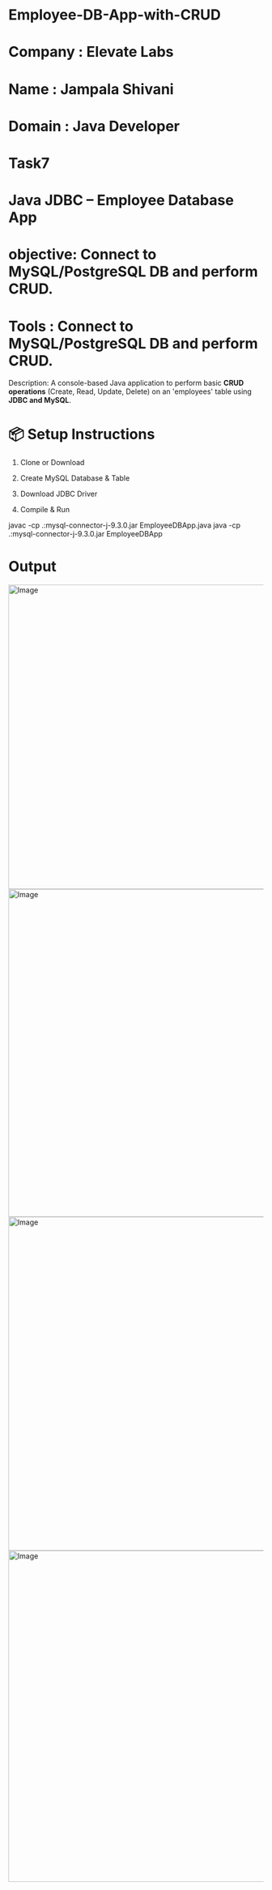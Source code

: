 # Employee-DB-App-with-CRUD

# Company : Elevate Labs

# Name : Jampala Shivani

# Domain : Java Developer


# Task7

# Java JDBC – Employee Database App

# objective: Connect to MySQL/PostgreSQL DB and perform CRUD.
# Tools : Connect to MySQL/PostgreSQL DB and perform CRUD.

Description: A console-based Java application to perform basic **CRUD operations** (Create, Read, Update, Delete) on an 'employees' table using **JDBC and MySQL**.

# 📦 Setup Instructions

1. Clone or Download
   
2. Create MySQL Database & Table
   
3. Download JDBC Driver

4. Compile & Run
  
javac -cp .:mysql-connector-j-9.3.0.jar EmployeeDBApp.java
java -cp .:mysql-connector-j-9.3.0.jar EmployeeDBApp

# Output
<img width="1296" height="601" alt="Image" src="https://github.com/user-attachments/assets/575dcb4e-eb5b-4844-a626-6f3522c0bf34" />

<img width="1294" height="647" alt="Image" src="https://github.com/user-attachments/assets/3d6791fc-21bb-493a-bb10-99d07fbc043e" />

<img width="1298" height="659" alt="Image" src="https://github.com/user-attachments/assets/bf2b0bd4-7fbf-46b4-9be4-402e498df900" />

<img width="1294" height="654" alt="Image" src="https://github.com/user-attachments/assets/ccf38ced-e661-4b82-9028-dec83fcaf6db" />

